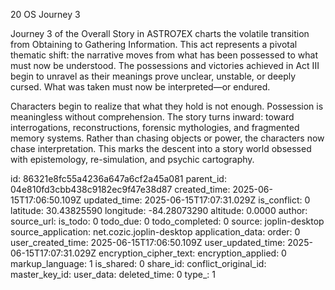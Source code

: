 20 OS Journey 3

Journey 3 of the Overall Story in ASTRO7EX charts the volatile transition from Obtaining to Gathering Information. This act represents a pivotal thematic shift: the narrative moves from what has been possessed to what must now be understood. The possessions and victories achieved in Act III begin to unravel as their meanings prove unclear, unstable, or deeply cursed. What was taken must now be interpreted—or endured.

Characters begin to realize that what they hold is not enough. Possession is meaningless without comprehension. The story turns inward: toward interrogations, reconstructions, forensic mythologies, and fragmented memory systems. Rather than chasing objects or power, the characters now chase interpretation. This marks the descent into a story world obsessed with epistemology, re-simulation, and psychic cartography.

id: 86321e8fc55a4236a647a6cf2a45a081
parent_id: 04e810fd3cbb438c9182ec9f47e38d87
created_time: 2025-06-15T17:06:50.109Z
updated_time: 2025-06-15T17:07:31.029Z
is_conflict: 0
latitude: 30.43825590
longitude: -84.28073290
altitude: 0.0000
author: 
source_url: 
is_todo: 0
todo_due: 0
todo_completed: 0
source: joplin-desktop
source_application: net.cozic.joplin-desktop
application_data: 
order: 0
user_created_time: 2025-06-15T17:06:50.109Z
user_updated_time: 2025-06-15T17:07:31.029Z
encryption_cipher_text: 
encryption_applied: 0
markup_language: 1
is_shared: 0
share_id: 
conflict_original_id: 
master_key_id: 
user_data: 
deleted_time: 0
type_: 1